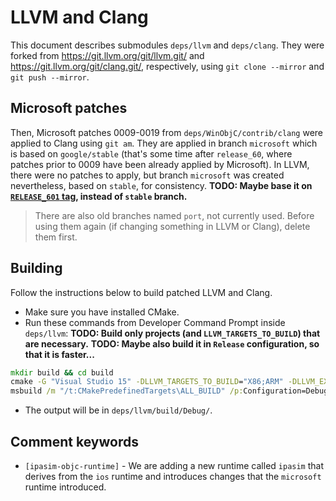 # LLVM and Clang

This document describes submodules `deps/llvm` and `deps/clang`.
They were forked from <https://git.llvm.org/git/llvm.git/> and <https://git.llvm.org/git/clang.git/>, respectively, using `git clone --mirror` and `git push --mirror`.

## Microsoft patches

Then, Microsoft patches 0009-0019 from `deps/WinObjC/contrib/clang` were applied to Clang using `git am`.
They are applied in branch `microsoft` which is based on `google/stable` (that's some time after `release_60`, where patches prior to 0009 have been already applied by Microsoft).
In LLVM, there were no patches to apply, but branch `microsoft` was created nevertheless, based on `stable`, for consistency.
**TODO: Maybe base it on [`RELEASE_601` tag](http://llvm.org/viewvc/llvm-project/llvm/tags/RELEASE_601/final/), instead of `stable` branch.**

> There are also old branches named `port`, not currently used.
> Before using them again (if changing something in LLVM or Clang), delete them first.

## Building

Follow the instructions below to build patched LLVM and Clang.

- Make sure you have installed CMake.
- Run these commands from Developer Command Prompt inside `deps/llvm`:
  **TODO: Build only projects (and `LLVM_TARGETS_TO_BUILD`) that are necessary.**
  **TODO: Maybe also build it in `Release` configuration, so that it is faster...**

```cmd
mkdir build && cd build
cmake -G "Visual Studio 15" -DLLVM_TARGETS_TO_BUILD="X86;ARM" -DLLVM_EXTERNAL_CLANG_SOURCE_DIR="..\..\clang" ..
msbuild /m "/t:CMakePredefinedTargets\ALL_BUILD" /p:Configuration=Debug /p:Platform=Win32 .\LLVM.sln
```

- The output will be in `deps/llvm/build/Debug/`.

## Comment keywords

- `[ipasim-objc-runtime]` - We are adding a new runtime called `ipasim` that derives from the `ios` runtime and introduces changes that the `microsoft` runtime introduced.
